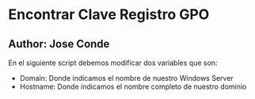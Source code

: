 # Encontrar Clave Registro GPO
## Author: Jose Conde 

En el siguiente script debemos modificar dos variables que son:
- Domain: Donde indicamos el nombre de nuestro Windows Server  
- Hostname: Donde indicamos el nombre completo de nuestro dominio


